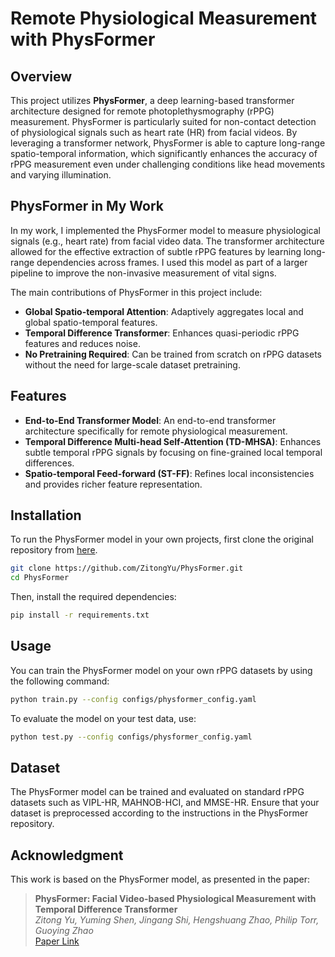 # Remote Physiological Measurement with PhysFormer

## Overview

This project utilizes **PhysFormer**, a deep learning-based transformer architecture designed for remote photoplethysmography (rPPG) measurement. PhysFormer is particularly suited for non-contact detection of physiological signals such as heart rate (HR) from facial videos. By leveraging a transformer network, PhysFormer is able to capture long-range spatio-temporal information, which significantly enhances the accuracy of rPPG measurement even under challenging conditions like head movements and varying illumination.

## PhysFormer in My Work

In my work, I implemented the PhysFormer model to measure physiological signals (e.g., heart rate) from facial video data. The transformer architecture allowed for the effective extraction of subtle rPPG features by learning long-range dependencies across frames. I used this model as part of a larger pipeline to improve the non-invasive measurement of vital signs.

The main contributions of PhysFormer in this project include:
- **Global Spatio-temporal Attention**: Adaptively aggregates local and global spatio-temporal features.
- **Temporal Difference Transformer**: Enhances quasi-periodic rPPG features and reduces noise.
- **No Pretraining Required**: Can be trained from scratch on rPPG datasets without the need for large-scale dataset pretraining.

## Features

- **End-to-End Transformer Model**: An end-to-end transformer architecture specifically for remote physiological measurement.
- **Temporal Difference Multi-head Self-Attention (TD-MHSA)**: Enhances subtle temporal rPPG signals by focusing on fine-grained local temporal differences.
- **Spatio-temporal Feed-forward (ST-FF)**: Refines local inconsistencies and provides richer feature representation.

## Installation

To run the PhysFormer model in your own projects, first clone the original repository from [here](https://github.com/ZitongYu/PhysFormer).

```bash
git clone https://github.com/ZitongYu/PhysFormer.git
cd PhysFormer
```

Then, install the required dependencies:

```bash
pip install -r requirements.txt
```

## Usage

You can train the PhysFormer model on your own rPPG datasets by using the following command:

```bash
python train.py --config configs/physformer_config.yaml
```

To evaluate the model on your test data, use:

```bash
python test.py --config configs/physformer_config.yaml
```

## Dataset

The PhysFormer model can be trained and evaluated on standard rPPG datasets such as VIPL-HR, MAHNOB-HCI, and MMSE-HR. Ensure that your dataset is preprocessed according to the instructions in the PhysFormer repository.

## Acknowledgment

This work is based on the PhysFormer model, as presented in the paper:

> **PhysFormer: Facial Video-based Physiological Measurement with Temporal Difference Transformer**  
> *Zitong Yu, Yuming Shen, Jingang Shi, Hengshuang Zhao, Philip Torr, Guoying Zhao*  
> [Paper Link](https://github.com/ZitongYu/PhysFormer)
